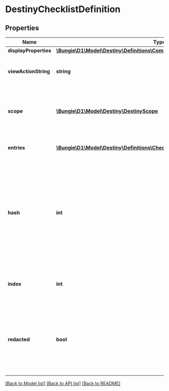 # DestinyChecklistDefinition

## Properties
Name | Type | Description | Notes
------------ | ------------- | ------------- | -------------
**displayProperties** | [**\Bungie\D1\Model\Destiny\Definitions\Common\DestinyDisplayPropertiesDefinition**](DestinyDisplayPropertiesDefinition.md) |  | [optional] 
**viewActionString** | **string** | A localized string prompting you to view the checklist. | [optional] 
**scope** | [**\Bungie\D1\Model\Destiny\DestinyScope**](DestinyScope.md) | Indicates whether you will find this checklist on the Profile or Character components. | [optional] 
**entries** | [**\Bungie\D1\Model\Destiny\Definitions\Checklists\DestinyChecklistEntryDefinition[]**](DestinyChecklistEntryDefinition.md) | The individual checklist items. Gotta catch &#39;em all. | [optional] 
**hash** | **int** | The unique identifier for this entity. Guaranteed to be unique for the type of entity, but not globally.  When entities refer to each other in Destiny content, it is this hash that they are referring to. | [optional] 
**index** | **int** | The index of the entity as it was found in the investment tables. | [optional] 
**redacted** | **bool** | If this is true, then there is an entity with this identifier/type combination, but BNet is not yet allowed to show it. Sorry! | [optional] 

[[Back to Model list]](../README.md#documentation-for-models) [[Back to API list]](../README.md#documentation-for-api-endpoints) [[Back to README]](../README.md)


